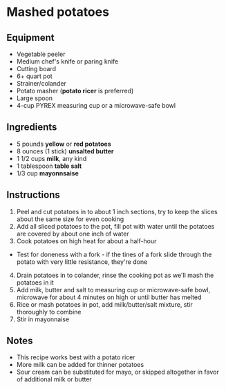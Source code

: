# Mashed potatoes

## Equipment
- Vegetable peeler
- Medium chef's knife or paring knife
- Cutting board
- 6+ quart pot
- Strainer/colander
- Potato masher (**potato ricer** is preferred)
- Large spoon
- 4-cup PYREX measuring cup or a microwave-safe bowl

## Ingredients

- 5 pounds **yellow** or **red potatoes**
- 8 ounces (1 stick) **unsalted butter**
- 1 1/2 cups **milk**, any kind
- 1 tablespoon **table salt**
- 1/3 cup **mayonnsaise**
 
## Instructions

 1. Peel and cut potatoes in to about 1 inch sections, try to keep the slices about the same size for even cooking
 2. Add all sliced potatoes to the pot, fill pot with water until the potatoes are covered by about one inch of water
 3. Cook potatoes on high heat for about a half-hour
 - Test for doneness with a fork - if the tines of a fork slide through the potato with very little resistance, they're done
 4. Drain potatoes in to colander, rinse the cooking pot as we'll mash the potatoes in it
 5. Add milk, butter and salt to measuring cup or microwave-safe bowl, microwave for about 4 minutes on high or until butter has melted
 6. Rice or mash potatoes in pot, add milk/butter/salt mixture, stir thoroughly to combine
 7. Stir in mayonnaise

## Notes
 - This recipe works best with a potato ricer
 - More milk can be added for thinner potatoes
 - Sour cream can be substituted for mayo, or skipped altogether in favor of additional milk or butter
